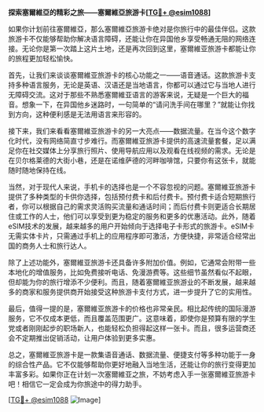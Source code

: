 **探索塞爾維亞的精彩之旅——塞爾維亞旅游卡[[TG💪+ @esim1088](https://t.me/s/esim1088)]**

如果你计划前往塞爾維亞，那么塞爾維亞旅游卡绝对是你旅行中的最佳伴侣。这款旅游卡不仅能够帮助你解决语言障碍，还能让你在异国他乡享受畅通无阻的网络连接。无论你是第一次踏上这片土地，还是再次回到这里，塞爾維亚旅游卡都能让你的旅程更加轻松愉快。

首先，让我们来谈谈塞爾維亚旅游卡的核心功能之一——语音通话。这款旅游卡支持多种语言服务，无论是英语、汉语还是当地语言，你都可以通过它与当地人进行无障碍交流。这对于那些不熟悉塞爾維亚语言的游客来说，无疑是一个巨大的福音。想象一下，在异国他乡迷路时，一句简单的“请问洗手间在哪里？”就能让你找到方向，这种便利感是无法用语言来形容的。

接下来，我们来看看塞爾維亚旅游卡的另一大亮点——数据流量。在当今这个数字化时代，没有网络简直寸步难行。而塞爾維亚旅游卡提供的高速流量套餐，足以满足你在社交媒体上分享旅行照片、使用导航应用以及观看在线视频的需求。无论是在贝尔格莱德的大街小巷，还是在诺维萨德的河畔咖啡馆，只要你有这张卡，就能随时随地保持在线。

当然，对于现代人来说，手机卡的选择也是一个不容忽视的问题。塞爾維亚旅游卡提供了多种类型的卡供你选择，包括预付费卡和后付费卡。预付费卡适合短期旅行者，你可以根据自己的需求灵活购买流量和通话时间；而后付费卡则更适合长期居住或工作的人士，他们可以享受到更为稳定的服务和更多的优惠活动。此外，随着eSIM技术的发展，越来越多的用户开始倾向于选择电子卡形式的旅游卡。eSIM卡无需实体卡片，只需通过手机上的应用程序即可激活，方便快捷，非常适合经常出国的商务人士和旅行达人。

除了上述功能外，塞爾維亚旅游卡还具备许多附加价值。例如，它通常会附带一些本地化的增值服务，比如免费接听电话、免漫游费等。这些细节虽然看似不起眼，但却能为你的旅行增添不少便利。而且，随着塞爾維亚旅游业的不断发展，越来越多的商家和服务提供商开始接受这种旅游卡支付方式，进一步提升了它的实用性。

最后，值得一提的是，塞爾維亚旅游卡的价格也非常亲民。相比起传统的国际漫游服务，它不仅成本更低，而且覆盖范围更广。这意味着，即使你是预算有限的学生党或者刚刚起步的职场新人，也能轻松负担得起这样一张卡。而且，很多运营商还会不定期推出促销活动，让用户体验到更多实惠。

总之，塞爾維亚旅游卡是一款集语音通话、数据流量、便捷支付等多种功能于一身的综合性产品。它不仅能够帮助你更好地融入当地生活，还能让你的旅行变得更加丰富多彩。如果你正在计划一次塞爾維亚之旅，不妨考虑入手一张塞爾維亚旅游卡吧！相信它一定会成为你旅途中的得力助手。

[[TG💪+ @esim1088](https://t.me/s/esim1088) ![Image](https://i.postimg.cc/4NQfJmqS/Snipaste-2025-05-13-00-14-12.png)]